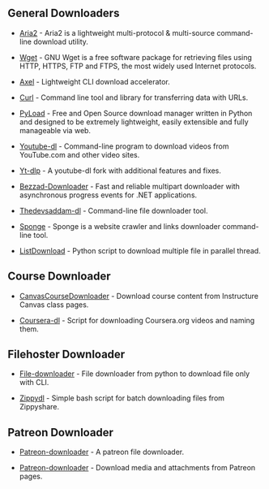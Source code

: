 ## General Downloaders

-   [Aria2](https://aria2.github.io/) - Aria2 is a lightweight multi-protocol & multi-source command-line download utility.

-   [Wget](https://www.gnu.org/software/wget) - GNU Wget is a free software package for retrieving files using HTTP, HTTPS, FTP and FTPS, the most widely used Internet protocols.

-   [Axel](https://github.com/axel-download-accelerator/axel) - Lightweight CLI download accelerator.

-   [Curl](https://curl.se/) - Command line tool and library for transferring data with URLs.

-   [PyLoad](https://pyload.net/) - Free and Open Source download manager written in Python and designed to be extremely lightweight, easily extensible and fully manageable via web.

-   [Youtube-dl](https://github.com/ytdl-org/youtube-dl) - Command-line program to download videos from YouTube.com and other video sites.

-   [Yt-dlp](https://github.com/yt-dlp/yt-dlp) - A youtube-dl fork with additional features and fixes.

-   [Bezzad-Downloader](https://github.com/bezzad/Downloader) - Fast and reliable multipart downloader with asynchronous progress events for .NET applications.

-   [Thedevsaddam-dl](https://github.com/thedevsaddam/dl) - Command-line file downloader tool.

-   [Sponge](https://github.com/spypunk/sponge) - Sponge is a website crawler and links downloader command-line tool.

-   [ListDownload](https://github.com/Alfystar/listDownload) - Python script to download multiple file in parallel thread.

## Course Downloader

-   [CanvasCourseDownloader](https://github.com/arjungandhi/CanvasCourseDownloader) - Download course content from Instructure Canvas class pages.

-   [Coursera-dl](https://github.com/coursera-dl/coursera-dl) - Script for downloading Coursera.org videos and naming them.

## Filehoster Downloader

-   [File-downloader](https://github.com/XniceCraft/file-downloader) - File downloader from python to download file only with CLI.

-   [Zippydl](https://github.com/AvinashReddy3108/zippydl) - Simple bash script for batch downloading files from Zippyshare.

## Patreon Downloader

-   [Patreon-downloader](https://github.com/TheOnlyBeardedBeast/patreon-downloader) - A patreon file downloader.

-   [Patreon-downloader](https://github.com/sneat/patreon-downloader) - Download media and attachments from Patreon pages.
